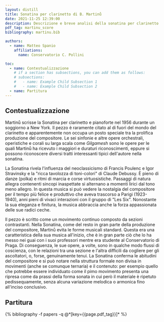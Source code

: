 ```yaml
---
layout: distill
title: Sonatina per clarinetto di B. Martinů
date: 2021-11-25 12:39:00
description: Descrizione e breve analisi della sonatina per clarinetto e pianoforte di Bohuslav Martinů
pdf_tag: martinu_score
bibliography: martinu.bib

authors:
  - name: Matteo Spanio
    affiliations:
      name: Conservatorio C. Pollini

toc:
  - name: Contestualizzazione
    # if a section has subsections, you can add them as follows:
    # subsections:
    #   - name: Example Child Subsection 1
    #   - name: Example Child Subsection 2
  - name: Partitura
---
```


## Contestualizzazione

Martinů scrisse la Sonatina per clarinetto e pianoforte nel 1956 durante un soggiorno a New York. Il pezzo è raramente citato al di fuori del mondo del clarinetto e apparentemente non occupa un posto speciale tra la prolifica produzione del compositore. Le sei sinfonie e altre opere orchestrali, operistiche e corali su larga scala come _Gilgamesh_ sono le opere per le quali Martinů ha ricevuto i maggiori e duraturi riconoscimenti, eppure si possono riconoscere diversi tratti interessanti tipici dell'autore nella sonatina.

La Sonatina rivela l'influenza del neoclassicismo di Francis Poulenc e Igor Stravinsky e la "ricca tavolozza di toni-colori" di Claude Debussy. È pieno di danze (polka) e ritmi di marcia e corse virtuosistiche. Passaggi di natura allegra contenenti sincopi inaspettate si alternano a momenti lirici dal tono meno allegro. In questa musica si può vedere la nostalgia del compositore per il tempo più felice e produttivo che aveva trascorso a Parigi (1923-1940), anni pieni di vivaci interazioni con il gruppo di "Les Six". Nonostante la sua eleganza e finitura, la musica abbraccia anche la forza appassionata delle sue radici ceche.<d-cite key="martinu2"></d-cite>

Il pezzo è scritto come un movimento continuo composto da sezioni contrastanti. Nella Sonatina, come del resto in gran parte della produzione del compositore, Martinů evita le forme musicali standard. Questa era una caratteristica della sua musica all'inizio, che è in gran parte ciò che lo ha messo nei guai con i suoi professori mentre era studente al Conservatorio di Praga. Di conseguenza, le sue opere, a volte, sono in qualche modo flussi di coscienza, con le relazioni tra una sezione e l'altra difficili da cogliere per gli ascoltatori, o, forse, genuinamente tenui.<d-cite key="martinu1"></d-cite>
La Sonatina conferma le abitudini del compositore e si può notare nella struttura formale non divisa in movimenti (anche se comunque ternaria) e il contenuto: per esempio quello che potrebbe essere individuato come il pimo movimento presenta una ripresa come da prassi della forma sonata in cui però il materiale è ripetuto pedissequamente, senza alcuna variazione melodica o armonica fino all'inciso conclusivo.

## Partitura

<div class="publications">
{% bibliography -f papers -q @*[key={{page.pdf_tag}}]* %}
</div>

